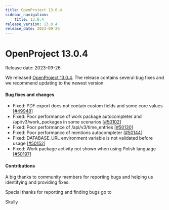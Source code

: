 ```yaml
---
title: OpenProject 13.0.4
sidebar_navigation:
    title: 13.0.4
release_version: 13.0.4
release_date: 2023-09-26
---
```


# OpenProject 13.0.4

Release date: 2023-09-26

We released [OpenProject 13.0.4](https://community.openproject.com/versions/1902).
The release contains several bug fixes and we recommend updating to the newest version.

<!--more-->
#### Bug fixes and changes

- Fixed: PDF export does not contain custom fields and some core values \[[#49948](https://community.openproject.com/wp/49948)\]
- Fixed: Poor performance of work package autocompleter and /api/v3/work_packages in some scenarios \[[#50102](https://community.openproject.com/wp/50102)\]
- Fixed: Poor performance of /api/v3/time_entries \[[#50130](https://community.openproject.com/wp/50130)\]
- Fixed: Poor performance of mentions autocompleter \[[#50144](https://community.openproject.com/wp/50144)\]
- Fixed: DATABASE_URL environment variable is not validated before usage \[[#50152](https://community.openproject.com/wp/50152)\]
- Fixed: Work package activity not shown when using Polish language \[[#50197](https://community.openproject.com/wp/50197)\]

#### Contributions
A big thanks to community members for reporting bugs and helping us identifying and providing fixes.

Special thanks for reporting and finding bugs go to

Skully ‎
